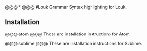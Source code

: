 @@@ * @@@
#Louk Grammar
Syntax highlighting for Louk.

## Installation

@@@ atom @@@
These are installation instructions for Atom.

@@@ sublime @@@
These are installation instructions for Sublime.
